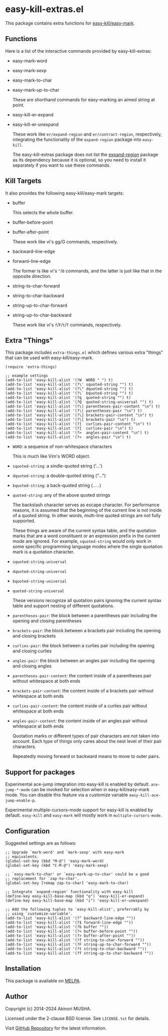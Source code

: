 # easy-kill-extras.el

This package contains extra functions for
[easy-kill/easy-mark](https://github.com/leoliu/easy-kill).

## Functions

Here is a list of the interactive commands provided by easy-kill-extras:

* easy-mark-word
* easy-mark-sexp
* easy-mark-to-char
* easy-mark-up-to-char

  These are shorthand commands for easy-marking an aimed string at
  point.

* easy-kill-er-expand
* easy-kill-er-unexpand

  These work like `er/expand-region` and `er/contract-region`,
  respectively, integrating the functionality of the `expand-region`
  package into `easy-kill`.

  The easy-kill-extras package does not list the
  [expand-region](https://github.com/magnars/expand-region.el) package
  as its dependency because it is optional, so you need to install it
  separately if you want to use these commands.

## Kill Targets

It also provides the following easy-kill/easy-mark targets:

* buffer

  This selects the whole buffer.

* buffer-before-point
* buffer-after-point

  These work like vi's gg/G commands, respectively.

* backward-line-edge
* forward-line-edge

  The former is like vi's `^`/`0` commands, and the latter is just
  like that in the opposite direction.

* string-to-char-forward
* string-to-char-backward
* string-up-to-char-forward
* string-up-to-char-backward

  These work like vi's `f`/`F`/`t`/`T` commands, respectively.

## Extra "Things"

This package includes `extra-things.el` which defines various extra "things" that can be used with easy-kill/easy-mark.

``` elisp
(require 'extra-things)

;; example settings
(add-to-list 'easy-kill-alist '(?W  WORD " ") t)
(add-to-list 'easy-kill-alist '(?\' squoted-string "") t)
(add-to-list 'easy-kill-alist '(?\" dquoted-string "") t)
(add-to-list 'easy-kill-alist '(?\` bquoted-string "") t)
(add-to-list 'easy-kill-alist '(?q  quoted-string "") t)
(add-to-list 'easy-kill-alist '(?Q  quoted-string-universal "") t)
(add-to-list 'easy-kill-alist '(?\) parentheses-pair-content "\n") t)
(add-to-list 'easy-kill-alist '(?\( parentheses-pair "\n") t)
(add-to-list 'easy-kill-alist '(?\] brackets-pair-content "\n") t)
(add-to-list 'easy-kill-alist '(?\[ brackets-pair "\n") t)
(add-to-list 'easy-kill-alist '(?}  curlies-pair-content "\n") t)
(add-to-list 'easy-kill-alist '(?{  curlies-pair "\n") t)
(add-to-list 'easy-kill-alist '(?>  angles-pair-content "\n") t)
(add-to-list 'easy-kill-alist '(?<  angles-pair "\n") t)
```

* `WORD`: a sequence of non-whitespace characters

  This is much like Vim's WORD object.

* `squoted-string`: a sindle-quoted string ('...')
* `dquoted-string`: a double-quoted string ("...")
* `bquoted-string`: a back-quoted string (`...`)
* `quoted-string`: any of the above quoted strings

  The backslash character serves as escape character.  For performance
  reasons, it is assumed that the beginning of the current line is not
  inside of a quoted string.  In other words, multi-line quoted
  strings are not fully supported.

  These things are aware of the current syntax table, and the
  quotation marks that are a word constituent or an expression prefix
  in the current mode are ignored.  For example, `squoted-string`
  would only work in some specific programming language modes where
  the single quotation mark is a quotation character.

* `squoted-string-universal`
* `dquoted-string-universal`
* `bquoted-string-universal`
* `quoted-string-universal`

  These versions recognize all quotation pairs ignoring the current
  syntax table and support nesting of different quotations.

* `parentheses-pair`: the block between a parentheses pair including the opening and closing parentheses
* `brackets-pair`: the block between a brackets pair including the opening and closing brackets
* `curlies-pair`: the block between a curlies pair including the opening and closing curlies
* `angles-pair`: the block between an angles pair including the opening and closing angles
* `parentheses-pair-content`: the content inside of a parentheses pair without whitespace at both ends
* `brackets-pair-content`: the content inside of a brackets pair without whitespace at both ends
* `curlies-pair-content`: the content inside of a curlies pair without whitespace at both ends
* `angles-pair-content`: the content inside of an angles pair without whitespace at both ends

  Quotation marks or different types of pair characters are not
  taken into account.  Each type of things only cares about the
  nest level of their pair characters.

  Repeatedly moving forward or backward means to move to outer pairs.

## Support for packages

Experimental ace-jump integration into easy-kill is enabled by
default.  `ace-jump-*-mode` can be invoked for selection when in
easy-kill/easy-mark mode.  You can disable this feature via a
customize variable `easy-kill-ace-jump-enable-p`.

Experimental multiple-cursors-mode support for easy-kill is enabled by
default.  `easy-kill` and `easy-mark` will mostly work in
`multiple-cursors-mode`.

## Configuration

Suggested settings are as follows:

``` elisp
;; Upgrade `mark-word' and `mark-sexp' with easy-mark
;; equivalents.
(global-set-key (kbd "M-@") 'easy-mark-word)
(global-set-key (kbd "C-M-@") 'easy-mark-sexp)

;; `easy-mark-to-char' or `easy-mark-up-to-char' could be a good
;; replacement for `zap-to-char'.
(global-set-key [remap zap-to-char] 'easy-mark-to-char)

;; Integrate `expand-region' functionality with easy-kill
(define-key easy-kill-base-map (kbd "o") 'easy-kill-er-expand)
(define-key easy-kill-base-map (kbd "i") 'easy-kill-er-unexpand)

;; Add the following tuples to `easy-kill-alist', preferrably by
;; using `customize-variable'.
(add-to-list 'easy-kill-alist '(?^ backward-line-edge ""))
(add-to-list 'easy-kill-alist '(?$ forward-line-edge ""))
(add-to-list 'easy-kill-alist '(?b buffer ""))
(add-to-list 'easy-kill-alist '(?< buffer-before-point ""))
(add-to-list 'easy-kill-alist '(?> buffer-after-point ""))
(add-to-list 'easy-kill-alist '(?f string-to-char-forward ""))
(add-to-list 'easy-kill-alist '(?F string-up-to-char-forward ""))
(add-to-list 'easy-kill-alist '(?t string-to-char-backward ""))
(add-to-list 'easy-kill-alist '(?T string-up-to-char-backward ""))
```

## Installation

This package is available on [MELPA](http://melpa.org/).

## Author

Copyright (c) 2014-2024 Akinori MUSHA.

Licensed under the 2-clause BSD license.  See `LICENSE.txt` for
details.

Visit [GitHub Repository](https://github.com/knu/easy-kill-extras.el) for the
latest information.
